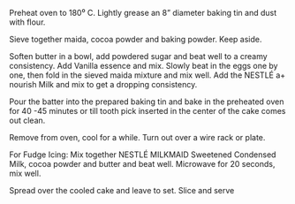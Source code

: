 Preheat oven to 180⁰ C.  Lightly grease an 8” diameter baking tin
 and dust with flour.
 
Sieve together maida, cocoa powder and baking powder. Keep aside.
 
Soften butter in a bowl, add powdered sugar and beat well to a 
creamy consistency. Add Vanilla essence and mix. Slowly beat in the 
eggs one by one, then fold in the sieved maida mixture and mix 
well.  Add the NESTLÉ a+ nourish Milk and mix to get a dropping 
consistency.
 
Pour the batter into the prepared baking tin and bake in the 
preheated oven for 40 -45 minutes or till tooth pick inserted in the
 center of the cake comes out clean.
 
Remove from oven, cool for a while. Turn out over a wire rack or 
plate.
 
For Fudge Icing: Mix together NESTLÉ MILKMAID Sweetened Condensed 
Milk, cocoa powder and butter and beat well. Microwave for 20 
seconds, mix well.
 
Spread over the cooled cake and leave to set. Slice and serve